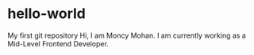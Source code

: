 # hello-world
My first git repository
Hi, I am Moncy Mohan. I am currently working as a Mid-Level Frontend Developer. 
